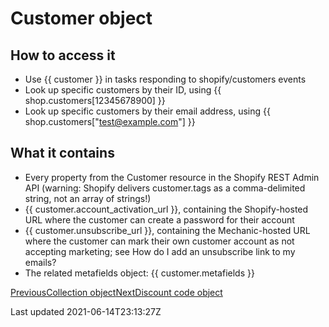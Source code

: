 # Customer object

## How to access it

- Use {{ customer }} in tasks responding to shopify/customers events
- Look up specific customers by their ID, using {{ shop.customers[12345678900] }}
- Look up specific customers by their email address, using {{ shop.customers["test@example.com"] }}

## What it contains

- Every property from the Customer resource in the Shopify REST Admin API (warning: Shopify delivers customer.tags as a comma-delimited string, not an array of strings!)
- {{ customer.account\_activation\_url }}, containing the Shopify-hosted URL where the customer can create a password for their account
- {{ customer.unsubscribe\_url }}, containing the Mechanic-hosted URL where the customer can mark their own customer account as not accepting marketing; see How do I add an unsubscribe link to my emails?
- The related metafields object: {{ customer.metafields }}

[PreviousCollection object](/platform/liquid/objects/shopify/collection)[NextDiscount code object](/platform/liquid/objects/shopify/discount-code)

Last updated 2021-06-14T23:13:27Z